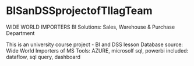 # BISanDSSprojectofTllagTeam
WIDE WORLD IMPORTERS BI Solutions: Sales, Warehouse &amp; Purchase Department

This is an university course project - BI and DSS lesson
Database source: Wide World Importers of MS
Tools: AZURE, microsolf sql, powerbi 
included: dataflow, sql query, dashboard
